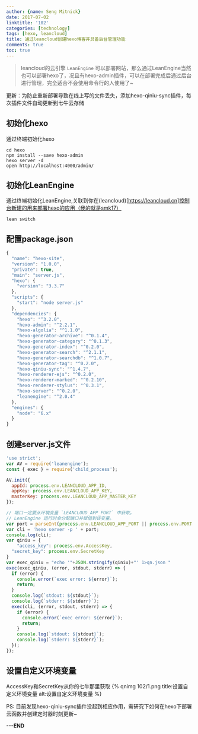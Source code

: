 ```yaml
---
author: {name: Seng Mitnick}
date: 2017-07-02
linktitle: '102'
categories: [technology]
tags: [hexo, leancloud]
title: 通过leancloud创建hexo博客并具备后台管理功能
comments: true
toc: true
---
```


> leancloud的云引擎 `LeanEngine` 可以部署网站，那么通过LeanEngine当然也可以部署hexo了，况且有hexo-admin插件，可以在部署完成后通过后台进行管理，完全适合不会使用命令行的人使用了~

<!--more-->

更新：为防止重新部署导致在线上写的文件丢失，添加hexo-qiniu-sync插件，每次插件文件自动更新到七牛云存储

## 初始化hexo

通过终端初始化hexo

```shell
cd hexo
npm install --save hexo-admin
hexo server -d
open http://localhost:4000/admin/
```

## 初始化LeanEngine

通过终端初始化LeanEngine,关联到你在(leancloud)[https://leancloud.cn]控制台新建的用来部署hexo的应用（我的就是smk17）

```shell
lean switch
```

## 配置package.json

```js
{
  "name": "hexo-site",
  "version": "1.0.0",
  "private": true,
  "main": "server.js",
  "hexo": {
    "version": "3.3.7"
  },
  "scripts": {
    "start": "node server.js"
  },
  "dependencies": {
    "hexo": "^3.2.0",
    "hexo-admin": "^2.2.1",
    "hexo-algolia": "^1.1.0",
    "hexo-generator-archive": "^0.1.4",
    "hexo-generator-category": "^0.1.3",
    "hexo-generator-index": "^0.2.0",
    "hexo-generator-search": "^2.1.1",
    "hexo-generator-searchdb": "^1.0.7",
    "hexo-generator-tag": "^0.2.0",
    "hexo-qiniu-sync": "^1.4.7",
    "hexo-renderer-ejs": "^0.2.0",
    "hexo-renderer-marked": "^0.2.10",
    "hexo-renderer-stylus": "^0.3.1",
    "hexo-server": "^0.2.0",
    "leanengine": "^2.0.4"
  },
  "engines": {
    "node": "6.x"
  }
}
```

## 创建server.js文件

```js
'use strict';
var AV = require('leanengine');
const { exec } = require('child_process');

AV.init({
  appId: process.env.LEANCLOUD_APP_ID,
  appKey: process.env.LEANCLOUD_APP_KEY,
  masterKey: process.env.LEANCLOUD_APP_MASTER_KEY
});

// 端口一定要从环境变量 `LEANCLOUD_APP_PORT` 中获取。
// LeanEngine 运行时会分配端口并赋值到该变量。
var port = parseInt(process.env.LEANCLOUD_APP_PORT || process.env.PORT || 3000);
var cli = 'hexo server -p ' + port;
console.log(cli);
var qiniu = {
	"access_key": process.env.AccessKey,
  "secret_key": process.env.SecretKey
}
var exec_qiniu = "echo '"+JSON.stringify(qiniu)+"' 1>qn.json "
exec(exec_qiniu, (error, stdout, stderr) => {
  if (error) {
    console.error(`exec error: ${error}`);
    return;
  }
  console.log(`stdout: ${stdout}`);
  console.log(`stderr: ${stderr}`);
  exec(cli, (error, stdout, stderr) => {
    if (error) {
      console.error(`exec error: ${error}`);
      return;
    }
    console.log(`stdout: ${stdout}`);
    console.log(`stderr: ${stderr}`);
  });
});
```

## 设置自定义环境变量

AccessKey和SecretKey从你的七牛那里获取
{% qnimg 102/1.png title:设置自定义环境变量 alt:设置自定义环境变量 %}

PS: 目前发现hexo-qiniu-sync插件没起到相应作用，需研究下如何在hexo下部署云函数并创建定时器时刻更新~

**---END**

